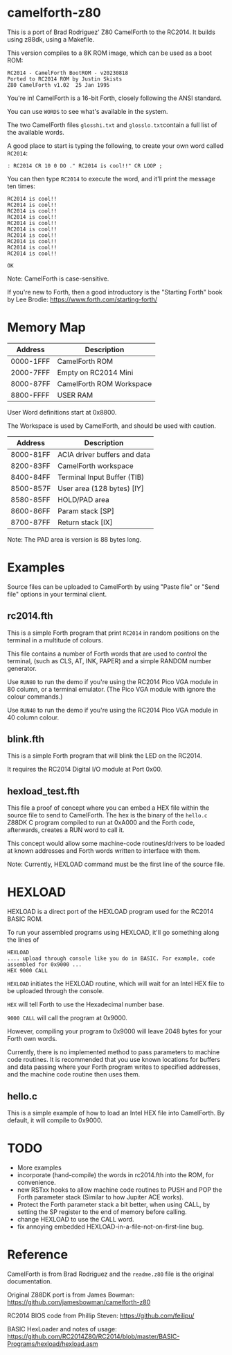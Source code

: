 # camelforth-z80

This is a port of Brad Rodriguez' Z80 CamelForth to the RC2014.
It builds using z88dk, using a Makefile.

This version compiles to a 8K ROM image, which can be used as a boot ROM:

    RC2014 - CamelForth BootROM - v20230818
    Ported to RC2014 ROM by Justin Skists
    Z80 CamelForth v1.02  25 Jan 1995

You're in! CamelForth is a 16-bit Forth, closely following the ANSI standard.

You can use ``WORDS`` to see what's available in the system.

The two CamelForth files ``glosshi.txt`` and ``glosslo.txt``contain a full list of the available words.

A good place to start is typing the following, to create your own word called `RC2014`:


    : RC2014 CR 10 0 DO ." RC2014 is cool!!" CR LOOP ;


You can then type ``RC2014`` to execute the word, and it'll print the message ten times:

    RC2014 is cool!!
    RC2014 is cool!!
    RC2014 is cool!!
    RC2014 is cool!!
    RC2014 is cool!!
    RC2014 is cool!!
    RC2014 is cool!!
    RC2014 is cool!!
    RC2014 is cool!!
    RC2014 is cool!!

    OK

Note: CamelForth is case-sensitive.

If you're new to Forth, then a good introductory is the "Starting Forth" book by Lee Brodie: https://www.forth.com/starting-forth/

# Memory Map

| Address   | Description              |
|-----------|--------------------------|
| 0000-1FFF | CamelForth ROM           |
| 2000-7FFF | Empty on RC2014 Mini     |
| 8000-87FF | CamelForth ROM Workspace |
| 8800-FFFF | USER RAM                 |

User Word definitions start at 0x8800.

The Workspace is used by CamelForth, and should be used with caution.

| Address   | Description                    |
|-----------|--------------------------------|
| 8000-81FF | ACIA driver buffers and data   |
| 8200-83FF | CamelForth workspace           |
| 8400-84FF | Terminal Input Buffer (TIB)    |
| 8500-857F | User area (128 bytes)     [IY] |
| 8580-85FF | HOLD/PAD area                  |
| 8600-86FF | Param stack               [SP] |
| 8700-87FF | Return stack              [IX] |

Note: The PAD area is version is 88 bytes long.

# Examples

Source files can be uploaded to CamelForth by using "Paste file" or "Send file" options in your terminal client.

## rc2014.fth

This is a simple Forth program that print `RC2014` in random positions on the terminal in a multitude of colours.

This file contains a number of Forth words that are used to control the terminal, (such as CLS, AT, INK, PAPER) and a
simple RANDOM number generator.

Use `RUN80` to run the demo if you're using the RC2014 Pico VGA module in 80 column, or a terminal emulator. (The Pico
VGA module with ignore the colour commands.)

Use `RUN40` to run the demo if you're using the RC2014 Pico VGA module in 40 column colour.

## blink.fth

This is a simple Forth program that will blink the LED on the RC2014.

It requires the RC2014 Digital I/O module at Port 0x00.

## hexload_test.fth

This file a proof of concept where you can embed a HEX file within the source file to send to CamelForth. The hex is the
binary of the `hello.c` Z88DK C program compiled to run at 0xA000 and the Forth code, afterwards, creates a RUN word to
call it.

This concept would allow some machine-code routines/drivers to be loaded at known addresses and Forth words written to
interface with them.

Note: Currently, HEXLOAD command must be the first line of the source file. 

# HEXLOAD

HEXLOAD is a direct port of the HEXLOAD program used for the RC2014 BASIC ROM.

To run your assembled programs using HEXLOAD, it'll go something along the lines of

    HEXLOAD
    .... upload through console like you do in BASIC. For example, code assembled for 0x9000 ...
    HEX 9000 CALL

``HEXLOAD`` initiates the HEXLOAD routine, which will wait for an Intel HEX file to be uploaded through the console.

``HEX`` will tell Forth to use the Hexadecimal number base.

``9000 CALL`` will call the program at 0x9000.

However, compiling your program to 0x9000 will leave 2048 bytes for your Forth own words.

Currently, there is no implemented method to pass parameters to machine code routines. It is recommended that you use
known locations for buffers and data passing where your Forth program writes to specified addresses, and the machine
code routine then uses them.

## hello.c

This is a simple example of how to load an Intel HEX file into CamelForth. By default, it will compile to 0x9000.

# TODO

- More examples
- incorporate (hand-compile) the words in rc2014.fth into the ROM, for convenience.
- new RSTxx hooks to allow machine code routines to PUSH and POP the Forth parameter stack (Similar to how Jupiter ACE
  works).
- Protect the Forth parameter stack a bit better, when using CALL, by setting the SP register to the end of memory before calling.
- change HEXLOAD to use the CALL word.
- fix annoying embedded HEXLOAD-in-a-file-not-on-first-line bug.

# Reference

CamelForth is from Brad Rodriguez and the ``readme.z80`` file is the original documentation.

Original Z88DK port is from James Bowman: https://github.com/jamesbowman/camelforth-z80

RC2014 BIOS code from Phillip Steven: https://github.com/feilipu/

BASIC HexLoader and notes of usage: https://github.com/RC2014Z80/RC2014/blob/master/BASIC-Programs/hexload/hexload.asm